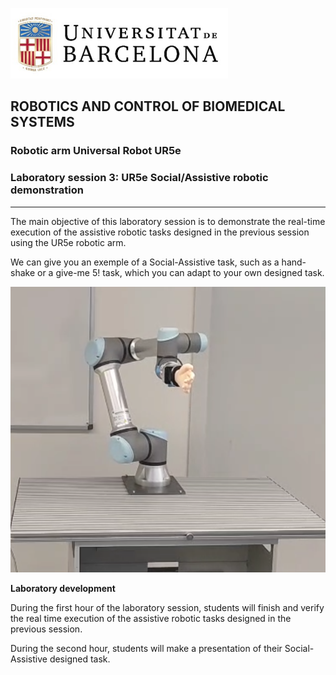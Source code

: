 ![University of Barcelona Logo](Images/Session3/figure1.png)

## ROBOTICS AND CONTROL OF BIOMEDICAL SYSTEMS
### Robotic arm Universal Robot UR5e
### Laboratory session 3: UR5e Social/Assistive robotic demonstration

---

The main objective of this laboratory session is to demonstrate the real-time execution of the assistive robotic tasks designed in the previous session using the UR5e robotic arm.

We can give you an exemple of a Social-Assistive task, such as a hand-shake or a give-me 5! task, which you can adapt to your own designed task.

[![Mira el vídeo de la tasca robòtica social](Images/Session3/figure2.png)](https://youtu.be/uI1PVMG0rjg)

**Laboratory development**

During the first hour of the laboratory session, students will finish and verify the real time execution of the assistive robotic tasks designed in the previous session. 

During the second hour, students will make a presentation of their Social-Assistive designed task.